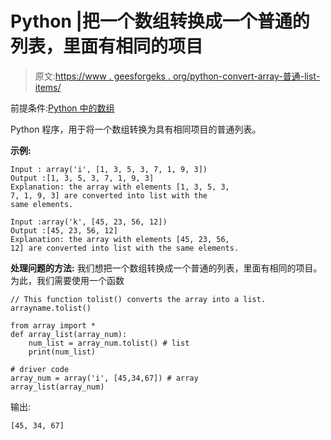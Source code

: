 # Python |把一个数组转换成一个普通的列表，里面有相同的项目

> 原文:[https://www . geesforgeks . org/python-convert-array-普通-list-items/](https://www.geeksforgeeks.org/python-convert-array-ordinary-list-items/)

前提条件:[Python 中的数组](https://www.geeksforgeeks.org/array-python-set-1-introduction-functions/)

Python 程序，用于将一个数组转换为具有相同项目的普通列表。

**示例:**

```
Input : array('i', [1, 3, 5, 3, 7, 1, 9, 3])
Output :[1, 3, 5, 3, 7, 1, 9, 3]
Explanation: the array with elements [1, 3, 5, 3, 
7, 1, 9, 3] are converted into list with the 
same elements.

Input :array('k', [45, 23, 56, 12])
Output :[45, 23, 56, 12]
Explanation: the array with elements [45, 23, 56, 
12] are converted into list with the same elements.

```

**处理问题的方法:**
我们想把一个数组转换成一个普通的列表，里面有相同的项目。为此，我们需要使用一个函数

```
// This function tolist() converts the array into a list.
arrayname.tolist()
```

```
from array import *
def array_list(array_num):
    num_list = array_num.tolist() # list
    print(num_list)

# driver code
array_num = array('i', [45,34,67]) # array
array_list(array_num)
```

输出:

```
[45, 34, 67]

```